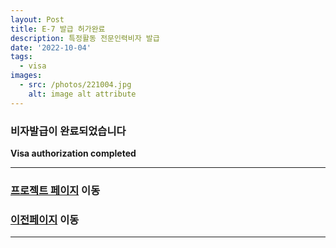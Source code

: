 ```yaml
---
layout: Post
title: E-7 발급 허가완료
description: 특정활동 전문인력비자 발급
date: '2022-10-04'
tags:
  - visa
images:
  - src: /photos/221004.jpg
    alt: image alt attribute
---
```


### 비자발급이 완료되었습니다

**Visa authorization completed**

---

### [프로젝트 페이지](/projects) 이동

### [이전페이지](/tags/visa) 이동

---
